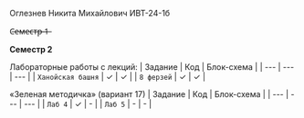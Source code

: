 Оглезнев Никита Михайлович ИВТ-24-1б

С̶е̶м̶е̶с̶т̶р̶ ̶1̶ 

**Семестр 2**


Лабораторные работы с лекций:
| Задание | Код | Блок-схема |
| --- | --- | --- |
| `Ханойская башня` | ✓  | ✓ |
| `8 ферзей` | ✓  | ✓ |


«Зеленая методичка» (вариант 17)
| Задание | Код | Блок-схема |
| --- | --- | --- |
| `Лаб 4` | ✓  | - |
| `Лаб 5` | -  | - |
